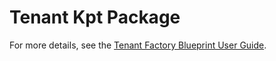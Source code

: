 # Tenant Kpt Package

For more details, see the [Tenant Factory Blueprint User Guide](http://go/tenant-factory-blueprint-user-guide).
